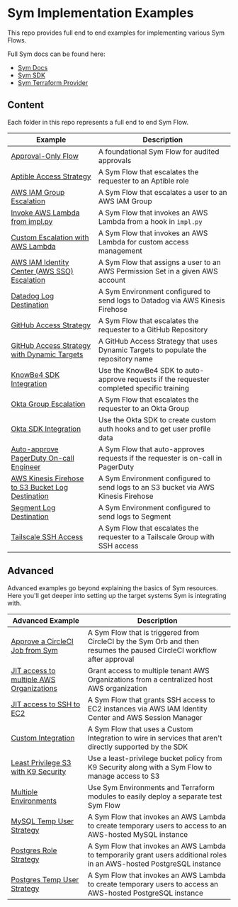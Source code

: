 # Sym Implementation Examples

This repo provides full end to end examples for implementing various Sym Flows.

Full Sym docs can be found here:
- [Sym Docs](https://docs.symops.com/docs)
- [Sym SDK](https://sdk.docs.symops.com/)
- [Sym Terraform Provider](https://registry.terraform.io/providers/symopsio/sym/latest/docs)

## Content
Each folder in this repo represents a full end to end Sym Flow.

| Example                                                                      | Description                                                                               |
|------------------------------------------------------------------------------|-------------------------------------------------------------------------------------------|
| [Approval-Only Flow](basic/approvals)                                        | A foundational Sym Flow for audited approvals                                             |
| [Aptible Access Strategy](basic/aptible_access_strategy)                     | A Sym Flow that escalates the requester to an Aptible role                                |
| [AWS IAM Group Escalation](basic/aws_iam_strategy)                           | A Sym Flow that escalates a user to an AWS IAM Group                                      |
| [Invoke AWS Lambda from impl.py](basic/aws_lambda_sdk)                       | A Sym Flow that invokes an AWS Lambda from a hook in `impl.py`                            |
| [Custom Escalation with AWS Lambda](basic/aws_lambda_strategy)               | A Sym Flow that invokes an AWS Lambda for custom access management                        |
| [AWS IAM Identity Center (AWS SSO) Escalation](basic/aws_sso_strategy)       | A Sym Flow that assigns a user to an AWS Permission Set in a given AWS account            |
| [Datadog Log Destination](basic/datadog_log_destination)                     | A Sym Environment configured to send logs to Datadog via AWS Kinesis Firehose             |
| [GitHub Access Strategy](basic/github_access_strategy)                       | A Sym Flow that escalates the requester to a GitHub Repository                            |
| [GitHub Access Strategy with Dynamic Targets](basic/github_dynamic_targets)  | A GitHub Access Strategy that uses Dynamic Targets to populate the repository name        |
| [KnowBe4 SDK Integration](basic/knowbe4_training)     | Use the KnowBe4 SDK to auto-approve requests if the requester completed specific training |
| [Okta Group Escalation](basic/okta_access_strategy)                          | A Sym Flow that escalates the requester to an Okta Group                                  |
| [Okta SDK Integration](basic/okta_sdk)                                       | Use the Okta SDK to create custom auth hooks and to get user profile data                 |
| [Auto-approve PagerDuty On-call Engineer](basic/pagerduty_on_call)           | A Sym Flow that auto-approves requests if the requester is on-call in PagerDuty           |
| [AWS Kinesis Firehose to S3 Bucket Log Destination](basic/s3_log_destination) | A Sym Environment configured to send logs to an S3 bucket via AWS Kinesis Firehose        |
| [Segment Log Destination](basic/segment_log_destination)                     | A Sym Environment configured to send logs to Segment                                      |
| [Tailscale SSH Access](basic/tailscale_ssh_access)                           | A Sym Flow that escalates the requester to a Tailscale Group with SSH access              |

## Advanced
Advanced examples go beyond explaining the basics of Sym resources. Here you'll get deeper into setting up the target systems Sym is integrating with.

| Advanced Example                                                        | Description                                                                                                            |
|-------------------------------------------------------------------------|------------------------------------------------------------------------------------------------------------------------|
| [Approve a CircleCI Job from Sym](advanced/approve_circleci_job)        | A Sym Flow that is triggered from CircleCI by the Sym Orb and then resumes the paused CircleCI workflow after approval |
| [JIT access to multiple AWS Organizations](advanced/multi_tenant_sso_strategy) | Grant access to multiple tenant AWS Organizations from a centralized host AWS organization                      |
| [JIT access to SSH to EC2](advanced/aws_ec2_ssm)                        | A Sym Flow that grants SSH access to EC2 instances via AWS IAM Identity Center and AWS Session Manager                 |
| [Custom Integration](advanced/custom_integration)                       | A Sym Flow that uses a Custom Integration to wire in services that aren't directly supported by the SDK                |
| [Least Privilege S3 with K9 Security](advanced/k9_s3_target)            | Use a least-privilege bucket policy from K9 Security along with a Sym Flow to manage access to S3                      |
| [Multiple Environments](advanced/multiple_environments)                 | Use Sym Environments and Terraform modules to easily deploy a separate test Sym Flow                                   |
| [MySQL Temp User Strategy](advanced/mysql_temp_user_strategy)           | A Sym Flow that invokes an AWS Lambda to create temporary users to access to an AWS-hosted MySQL instance              |
| [Postgres Role Strategy](advanced/postgres_role_strategy)               | A Sym Flow that invokes an AWS Lambda to temporarily grant users additional roles in an AWS-hosted PostgreSQL instance |
| [Postgres Temp User Strategy](advanced/postgres_temp_user_strategy)     | A Sym Flow that invokes an AWS Lambda to create temporary users to access an AWS-hosted PostgreSQL instance            |
